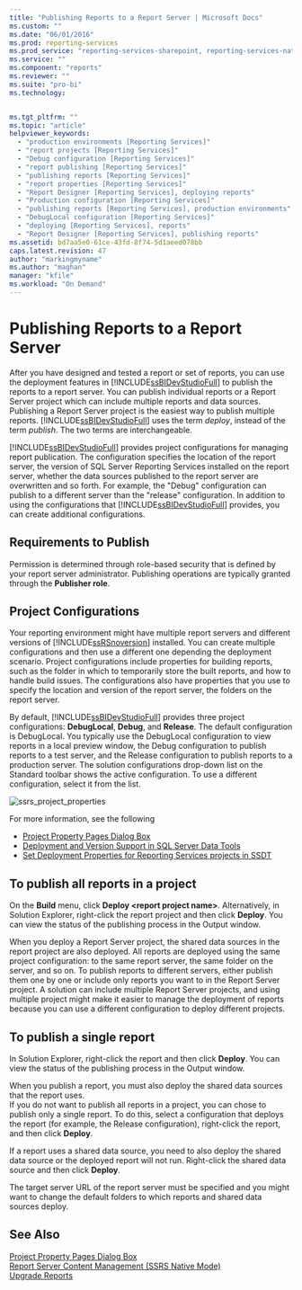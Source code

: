```yaml
---
title: "Publishing Reports to a Report Server | Microsoft Docs"
ms.custom: ""
ms.date: "06/01/2016"
ms.prod: reporting-services
ms.prod_service: "reporting-services-sharepoint, reporting-services-native"
ms.service: ""
ms.component: "reports"
ms.reviewer: ""
ms.suite: "pro-bi"
ms.technology: 


ms.tgt_pltfrm: ""
ms.topic: "article"
helpviewer_keywords: 
  - "production environments [Reporting Services]"
  - "report projects [Reporting Services]"
  - "Debug configuration [Reporting Services]"
  - "report publishing [Reporting Services]"
  - "publishing reports [Reporting Services]"
  - "report properties [Reporting Services]"
  - "Report Designer [Reporting Services], deploying reports"
  - "Production configuration [Reporting Services]"
  - "publishing reports [Reporting Services], production environments"
  - "DebugLocal configuration [Reporting Services]"
  - "deploying [Reporting Services], reports"
  - "Report Designer [Reporting Services], publishing reports"
ms.assetid: bd7aa5e0-61ce-43fd-8f74-5d1aeed078bb
caps.latest.revision: 47
author: "markingmyname"
ms.author: "maghan"
manager: "kfile"
ms.workload: "On Demand"
---
```

# Publishing Reports to a Report Server
  After you have designed and tested a report or set of reports, you can use the deployment features in [!INCLUDE[ssBIDevStudioFull](../../includes/ssbidevstudiofull-md.md)] to publish the reports to a report server. You can publish individual reports or a Report Server project which can include multiple reports and data sources. Publishing a Report Server project is the easiest way to publish multiple reports. [!INCLUDE[ssBIDevStudioFull](../../includes/ssbidevstudiofull-md.md)] uses the term *deploy*, instead of the term *publish*. The two terms are interchangeable.  
  
 [!INCLUDE[ssBIDevStudioFull](../../includes/ssbidevstudiofull-md.md)] provides project configurations for managing report publication. The configuration specifies the location of the report server, the version of SQL Server Reporting Services installed on the report server, whether the data sources published to the report server are overwritten and so forth. For example, the "Debug" configuration can publish to a different server than the "release" configuration. In addition to using the configurations that [!INCLUDE[ssBIDevStudioFull](../../includes/ssbidevstudiofull-md.md)] provides, you can create additional configurations.  
 
## Requirements to Publish
Permission is determined through role-based security that is defined by your report server administrator. Publishing operations are typically granted through the **Publisher role**.  
  
## Project Configurations  
 Your reporting environment might have multiple report servers and different versions of [!INCLUDE[ssRSnoversion](../../includes/ssrsnoversion-md.md)] installed. You can create multiple configurations and then use a different one depending the deployment scenario. Project configurations include properties for building reports, such as the folder in which to temporarily store the built reports, and how to handle build issues. The configurations also have properties that you use to specify the location and version of the report server, the folders on the report server.  
  
 By default, [!INCLUDE[ssBIDevStudioFull](../../includes/ssbidevstudiofull-md.md)] provides three project configurations: **DebugLocal**, **Debug**, and **Release**. The default configuration is DebugLocal. You typically use the DebugLocal configuration to view reports in a local preview window, the Debug configuration to publish reports to a test server, and the Release configuration to publish reports to a production server. The solution configurations drop-down list on the Standard toolbar shows the active configuration. To use a different configuration, select it from the list.  
  
 ![ssrs_project_properties](../../reporting-services/reports/media/ssrs-project-properties.png) 
  
 For more information, see the following
 + [Project Property Pages Dialog Box](../../reporting-services/tools/project-property-pages-dialog-box.md)
 + [Deployment and Version Support in SQL Server Data Tools](../../reporting-services/tools/deployment-and-version-support-in-sql-server-data-tools-ssrs.md)
 + [Set Deployment Properties for Reporting Services projects in SSDT](../../reporting-services/tools/set-deployment-properties-reporting-services.md)
  
## To publish all reports in a project  
  
On the **Build** menu, click **Deploy \<report project name>**. Alternatively, in Solution Explorer, right-click the report project and then click **Deploy**. You can view the status of the publishing process in the Output window.  
  
When you deploy a Report Server project, the shared data sources in the report project are also deployed. All reports are deployed using the same project configuration: to the same report server, the same folder on the server, and so on. To publish reports to different servers, either publish them one by one or include only reports you want to in the Report Server project. A solution can include multiple Report Server projects, and using multiple project might make it easier to manage the deployment of reports because you can use a different configuration to deploy different projects. 
  
## To publish a single report  
  
In Solution Explorer, right-click the report and then click **Deploy**. You can view the status of the publishing process in the Output window.  
  
 When you publish a report, you must also deploy the shared data sources that the report uses.   
 If you do not want to publish all reports in a project, you can chose to publish only a single report. To do this, select a configuration that deploys the report (for example, the Release configuration), right-click the report, and then click **Deploy**.  
  
 If a report uses a shared data source, you need to also deploy the shared data source or the deployed report will not run. Right-click the shared data source and then click **Deploy**.  
  
 The target server URL of the report server must be specified and you might want to change the default folders to which reports and shared data sources deploy.  

  
## See Also  
 [Project Property Pages Dialog Box](../../reporting-services/tools/project-property-pages-dialog-box.md)   
 [Report Server Content Management &#40;SSRS Native Mode&#41;](../../reporting-services/report-server/report-server-content-management-ssrs-native-mode.md)   
 [Upgrade Reports](../../reporting-services/install-windows/upgrade-reports.md)  
  
  
